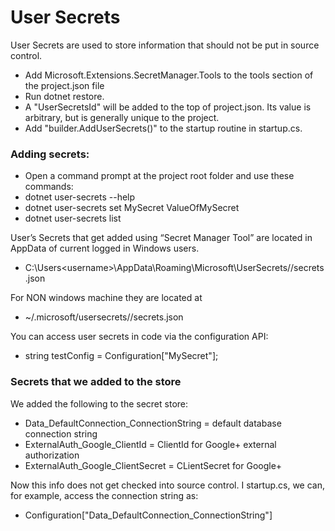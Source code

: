 ﻿# User Secrets
User Secrets are used to store information that should not be put in source control.
* Add Microsoft.Extensions.SecretManager.Tools to the tools section of the project.json file
* Run dotnet restore.
* A "UserSecretsId" will be added to the top of project.json. Its value is arbitrary, but is generally unique to the project.
* Add "builder.AddUserSecrets()" to the startup routine in startup.cs. 

### Adding secrets:
* Open a command prompt at the project root folder and use these commands:
* dotnet user-secrets --help
* dotnet user-secrets set MySecret ValueOfMySecret
* dotnet user-secrets list

User’s Secrets that get added using “Secret Manager Tool” are located in AppData of current logged in Windows users.
* C:\Users\<username>\AppData\Roaming\Microsoft\UserSecrets/<userSecretsId>/secrets.json

For NON windows machine they are located at 
* ~/.microsoft/usersecrets/<userSecretsId>/secrets.json

You can access user secrets in code via the configuration API:
  * string testConfig = Configuration["MySecret"];

 ### Secrets that we added to the store
We added the following to the secret store:
 * Data_DefaultConnection_ConnectionString = default database connection string
 * ExternalAuth_Google_ClientId = ClientId for Google+ external authorization
 * ExternalAuth_Google_ClientSecret = CLientSecret for Google+
 
 Now this info does not get checked into source control. I startup.cs, we can, for example, access the connection string as:
 * Configuration["Data_DefaultConnection_ConnectionString"]
  
